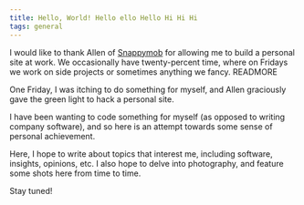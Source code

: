 ```yaml
---
title: Hello, World! Hello ello Hello Hi Hi Hi
tags: general
---
```


I would like to thank Allen of [Snappymob](http://www.snappymob.com) for allowing
me to build a personal site at work.
We occasionally have twenty-percent time, where on Fridays we work on side projects
or sometimes anything we fancy.
READMORE

One Friday, I was itching to do something for myself, and Allen
graciously gave the green light to hack a personal site.

I have been wanting to code something for myself (as opposed to writing company software), and so
here is an attempt towards some sense of personal achievement.

Here, I hope to write about topics that interest me, including software, insights, opinions, etc.
I also hope to delve into photography, and feature some shots here from time to time.

Stay tuned!

